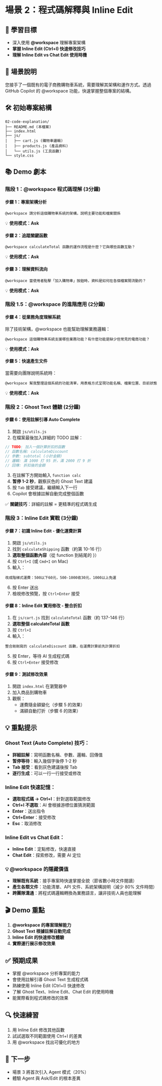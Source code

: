 # 場景 2：程式碼解釋與 Inline Edit

## 🎯 學習目標
- 深入使用 **@workspace** 理解專案架構
- **掌握 Inline Edit (Ctrl+I) 快速修改技巧**
- **理解 Inline Edit vs Chat Edit 使用時機**

## 📝 場景說明
您接手了一個既有的電子商務購物車系統，需要理解其架構和運作方式。透過 GitHub Copilot 的 @workspace 功能，快速掌握整個專案的結構。

## 🛠️ 初始專案結構
```
02-code-explanation/
├── README.md (本檔案)
├── index.html
├── js/
│   ├── cart.js (購物車邏輯)
│   ├── products.js (產品資料)
│   └── utils.js (工具函數)
└── style.css
```

## 📚 Demo 劇本

### 階段 1：@workspace 程式碼理解 (3分鐘)

#### 步驟 1：專案架構分析
```
@workspace 請分析這個購物車系統的架構，說明主要功能和檔案關係
```
💡 **使用模式：Ask**

#### 步驟 2：追蹤關鍵函數
```
@workspace calculateTotal 函數的運作流程是什麼？它與哪些函數互動？
```
💡 **使用模式：Ask**

#### 步驟 3：理解資料流向
```
@workspace 當使用者點擊「加入購物車」按鈕時，資料是如何在各個檔案間流動的？
```
💡 **使用模式：Ask**

### 階段 1.5：@workspace 的進階應用 (2分鐘)

#### 步驟 4：從業務角度理解系統
除了技術架構，@workspace 也能幫助理解業務邏輯：

```
@workspace 這個購物車系統支援哪些業務功能？有什麼功能是缺少但常見的電商功能？
```
💡 **使用模式：Ask**


#### 步驟 5：快速產生文件
當需要向團隊說明系統時：

```
@workspace 幫我整理這個系統的功能清單，用表格方式呈現功能名稱、檔案位置、目前狀態
```
💡 **使用模式：Ask**


### 階段 2：Ghost Text 體驗 (2分鐘)

#### 步驟 6：使用註解引導 Auto Complete
1. 開啟 `js/utils.js`
2. 在檔案最後加入詳細的 TODO 註解：
```javascript
// TODO: 加入一個計算折扣的函數
// 函數名稱: calculateDiscount
// 參數: subtotal (小計金額)
// 邏輯: 滿 1000 打 95 折，滿 2000 打 9 折
// 回傳: 折扣後的金額
```
3. 在註解下方開始輸入 `function calc`
4. **暂停 1-2 秒**，觀察灰色的 Ghost Text 建議
5. 按 `Tab` 接受建議，繼續輸入下一行
6. Copilot 會根據註解自動完成整個函數

✅ **關鍵技巧**：詳細的註解 = 更精準的程式碼生成

### 階段 3：Inline Edit 實戰 (3分鐘)

#### 步驟 7：初識 Inline Edit - 優化運費計算
1. 開啟 `js/utils.js`
2. 找到 `calculateShipping` 函數（約第 10-16 行）
3. **選取整個函數內容**（從 function 到結尾的 }）
4. 按 `Ctrl+I` (或 `Cmd+I` on Mac)
5. 輸入：
```
改成階梯式運費：500以下60元，500-1000收30元，1000以上免運
```
6. 按 Enter 送出
7. 檢視修改預覽，按 `Ctrl+Enter` 接受

#### 步驟 8：Inline Edit 實用修改 - 整合折扣
1. 在 `js/cart.js` 找到 `calculateTotal` 函數（約 137-146 行）
2. **選取整個 calculateTotal 函數**
3. 按 `Ctrl+I`
4. 輸入：
```
整合剛剛寫的 calculateDiscount 函數，在運費計算前先計算折扣
```
5. 按 Enter，等待 AI 生成程式碼
6. 按 `Ctrl+Enter` 接受修改

#### 步驟 9：測試修改效果
1. 開啟 `index.html` 在瀏覽器中
2. 加入商品到購物車
3. 觀察：
   - 運費隨金額變化（步驟 5 的效果）
   - 滿額自動打折（步驟 6 的效果）

## 💡 重點提示

### Ghost Text (Auto Complete) 技巧：
- **詳細註解**：寫明函數名稱、參數、邏輯、回傳值
- **暂停等待**：輸入幾個字後停 1-2 秒
- **Tab 接受**：看到灰色建議後按 Tab
- **逐行生成**：可以一行一行接受或修改

### Inline Edit 快速記憶：
- **選取程式碼 → Ctrl+I**：針對選取範圍修改
- **Ctrl+I 不選取**：AI 會根據游標位置猜測範圍
- **Enter**：送出指令
- **Ctrl+Enter**：接受修改
- **Esc**：取消修改

### Inline Edit vs Chat Edit：
- **Inline Edit**：定點修改，快速直接
- **Chat Edit**：探索修改，需要 AI 定位

### 💡 @workspace 的隱藏價值
- **理解既有系統**：接手專案時快速掌握全貌（節省數小時文件閱讀）
- **產生各類文件**：功能清單、API 文件、系統架構說明（減少 80% 文件時間）
- **跨團隊溝通**：將程式碼邏輯轉換為業務語言，讓非技術人員也能理解

## 🎬 Demo 重點
1. **@workspace 的專案理解能力**
2. **Ghost Text 根據註解自動完成**
3. **Inline Edit 的快速修改體驗**
4. **實際運行展示修改效果**

## ✅ 預期成果
- 掌握 @workspace 分析專案的能力
- 會使用註解引導 Ghost Text 生成程式碼
- 熟練使用 Inline Edit (Ctrl+I) 快速修改
- 了解 Ghost Text、Inline Edit、Chat Edit 的使用時機
- 能實際看到程式碼修改的效果

## 🔍 快速練習
1. 用 Inline Edit 修改其他函數
2. 試試選取不同範圍使用 Ctrl+I 的差異
3. 用 @workspace 找出可優化的地方

## 🎯 下一步
- 場景 3 將首次引入 Agent 模式（20%）
- 體驗 Agent 與 Ask/Edit 的根本差異